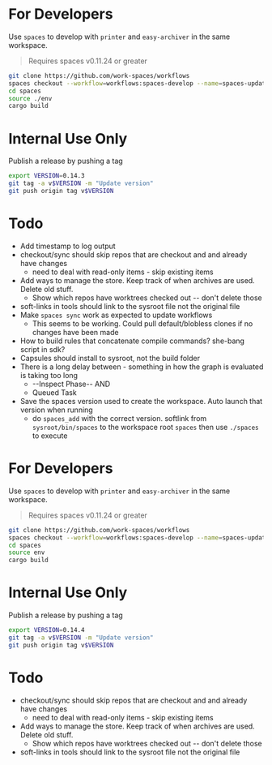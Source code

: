 # For Developers

Use `spaces` to develop with `printer` and `easy-archiver` in the same workspace.

> Requires spaces v0.11.24 or greater

```sh
git clone https://github.com/work-spaces/workflows
spaces checkout --workflow=workflows:spaces-develop --name=spaces-updates
cd spaces
source ./env
cargo build
```

# Internal Use Only

Publish a release by pushing a tag

```sh
export VERSION=0.14.3
git tag -a v$VERSION -m "Update version"
git push origin tag v$VERSION
```

# Todo

- Add timestamp to log output
- checkout/sync should skip repos that are checkout and and already have changes
  - need to deal with read-only items - skip existing items
- Add ways to manage the store. Keep track of when archives are used. Delete old stuff.
  - Show which repos have worktrees checked out -- don't delete those
- soft-links in tools should link to the sysroot file not the original file
- Make `spaces sync` work as expected to update workflows
  - This seems to be working. Could pull default/blobless clones if no changes have been made
- How to build rules that concatenate compile commands? she-bang script in sdk? 
- Capsules should install to sysroot, not the build folder
- There is a long delay between - something in how the graph is evaluated is taking too long
  - --Inspect Phase-- AND
  - Queued Task
- Save the spaces version used to create the workspace. Auto launch that version when running
  - do `spaces_add` with the correct version. softlink from `sysroot/bin/spaces` to the workspace root `spaces` then use `./spaces` to execute
# For Developers

Use `spaces` to develop with `printer` and `easy-archiver` in the same workspace.

> Requires spaces v0.11.24 or greater

```sh
git clone https://github.com/work-spaces/workflows
spaces checkout --workflow=workflows:spaces-develop --name=spaces-updates
cd spaces
source env
cargo build
```

# Internal Use Only

Publish a release by pushing a tag

```sh
export VERSION=0.14.4
git tag -a v$VERSION -m "Update version"
git push origin tag v$VERSION
```

# Todo

- checkout/sync should skip repos that are checkout and and already have changes
  - need to deal with read-only items - skip existing items
- Add ways to manage the store. Keep track of when archives are used. Delete old stuff.
  - Show which repos have worktrees checked out -- don't delete those
- soft-links in tools should link to the sysroot file not the original file



